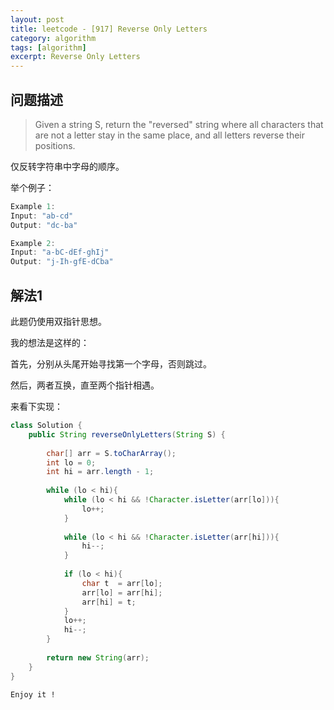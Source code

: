```yaml
---
layout: post
title: leetcode - [917] Reverse Only Letters
category: algorithm
tags: [algorithm]
excerpt: Reverse Only Letters
---
```


## 问题描述  

> Given a string S, return the "reversed" string where all characters that are not a letter stay in the same place, and all letters reverse their positions.  

仅反转字符串中字母的顺序。  


举个例子：  

``` java
Example 1:
Input: "ab-cd"
Output: "dc-ba"

Example 2:
Input: "a-bC-dEf-ghIj"
Output: "j-Ih-gfE-dCba"
```


## 解法1  

此题仍使用双指针思想。  

我的想法是这样的：  

首先，分别从头尾开始寻找第一个字母，否则跳过。    

然后，两者互换，直至两个指针相遇。  

来看下实现：  


``` java
class Solution {
    public String reverseOnlyLetters(String S) {
        
        char[] arr = S.toCharArray();
        int lo = 0;
        int hi = arr.length - 1;
        
        while (lo < hi){
            while (lo < hi && !Character.isLetter(arr[lo])){
                lo++;
            }
            
            while (lo < hi && !Character.isLetter(arr[hi])){
                hi--;
            }
            
            if (lo < hi){
                char t  = arr[lo];
                arr[lo] = arr[hi];
                arr[hi] = t;
            }
            lo++;
            hi--;
        }
        
        return new String(arr);
    }
}
```

`Enjoy it ! `